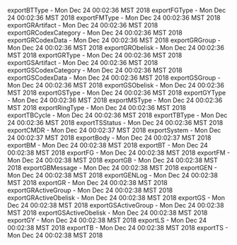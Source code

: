 
exportBTType - Mon Dec 24 00:02:36 MST 2018
exportFGType - Mon Dec 24 00:02:36 MST 2018
exportFMType - Mon Dec 24 00:02:36 MST 2018
exportGRArtifact - Mon Dec 24 00:02:36 MST 2018
exportGRCodexCategory - Mon Dec 24 00:02:36 MST 2018
exportGRCodexData - Mon Dec 24 00:02:36 MST 2018
exportGRGroup - Mon Dec 24 00:02:36 MST 2018
exportGRObelisk - Mon Dec 24 00:02:36 MST 2018
exportGRType - Mon Dec 24 00:02:36 MST 2018
exportGSArtifact - Mon Dec 24 00:02:36 MST 2018
exportGSCodexCategory - Mon Dec 24 00:02:36 MST 2018
exportGSCodexData - Mon Dec 24 00:02:36 MST 2018
exportGSGroup - Mon Dec 24 00:02:36 MST 2018
exportGSObelisk - Mon Dec 24 00:02:36 MST 2018
exportGSType - Mon Dec 24 00:02:36 MST 2018
exportGYType - Mon Dec 24 00:02:36 MST 2018
exportMSType - Mon Dec 24 00:02:36 MST 2018
exportRingType - Mon Dec 24 00:02:36 MST 2018
exportTBCycle - Mon Dec 24 00:02:36 MST 2018
exportTBType - Mon Dec 24 00:02:36 MST 2018
exportTSStatus - Mon Dec 24 00:02:36 MST 2018
exportCMDR - Mon Dec 24 00:02:37 MST 2018
exportSystem - Mon Dec 24 00:02:37 MST 2018
exportBody - Mon Dec 24 00:02:37 MST 2018
exportBM - Mon Dec 24 00:02:38 MST 2018
exportBT - Mon Dec 24 00:02:38 MST 2018
exportFG - Mon Dec 24 00:02:38 MST 2018
exportFM - Mon Dec 24 00:02:38 MST 2018
exportGB - Mon Dec 24 00:02:38 MST 2018
exportGBMessage - Mon Dec 24 00:02:38 MST 2018
exportGEN - Mon Dec 24 00:02:38 MST 2018
exportGENLog - Mon Dec 24 00:02:38 MST 2018
exportGR - Mon Dec 24 00:02:38 MST 2018
exportGRActiveGroup - Mon Dec 24 00:02:38 MST 2018
exportGRActiveObelisk - Mon Dec 24 00:02:38 MST 2018
exportGS - Mon Dec 24 00:02:38 MST 2018
exportGSActiveGroup - Mon Dec 24 00:02:38 MST 2018
exportGSActiveObelisk - Mon Dec 24 00:02:38 MST 2018
exportGY - Mon Dec 24 00:02:38 MST 2018
exportLS - Mon Dec 24 00:02:38 MST 2018
exportTB - Mon Dec 24 00:02:38 MST 2018
exportTS - Mon Dec 24 00:02:38 MST 2018
